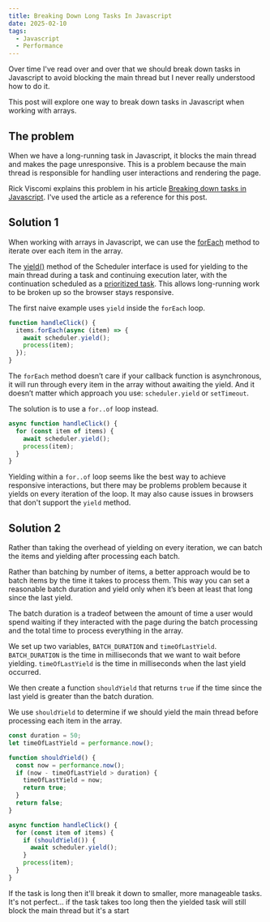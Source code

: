 ```yaml
---
title: Breaking Down Long Tasks In Javascript
date: 2025-02-10
tags:
  - Javascript
  - Performance
---
```


Over time I've read over and over that we should break down tasks in Javascript to avoid blocking the main thread but I never really understood how to do it.

This post will explore one way to break down tasks in Javascript when working with arrays.

## The problem

When we have a long-running task in Javascript, it blocks the main thread and makes the page unresponsive. This is a problem because the main thread is responsible for handling user interactions and rendering the page.

Rick Viscomi explains this problem in his article [Breaking down tasks in Javascript](https://calendar.perfplanet.com/2024/breaking-up-with-long-tasks-or-how-i-learned-to-group-loops-and-wield-the-yield/). I've used the article as a reference for this post.

## Solution 1

When working with arrays in Javascript, we can use the [forEach](https://developer.mozilla.org/en-US/docs/Web/JavaScript/Reference/Global_Objects/Array/forEach) method to iterate over each item in the array.

The [yield()](https://developer.mozilla.org/en-US/docs/Web/API/Scheduler/yield) method of the Scheduler interface is used for yielding to the main thread during a task and continuing execution later, with the continuation scheduled as a [prioritized task](https://developer.mozilla.org/en-US/docs/Web/API/Prioritized_Task_Scheduling_API). This allows long-running work to be broken up so the browser stays responsive.

The first naive example uses `yield` inside the `forEach` loop.

```js
function handleClick() {
  items.forEach(async (item) => {
    await scheduler.yield();
    process(item);
  });
}
```

The `forEach` method doesn’t care if your callback function is asynchronous, it will run through every item in the array without awaiting the yield. And it doesn’t matter which approach you use: `scheduler.yield` or `setTimeout`.

The solution is to use a `for..of` loop instead.

```js
async function handleClick() {
  for (const item of items) {
    await scheduler.yield();
    process(item);
  }
}
```

Yielding within a `for..of` loop seems like the best way to achieve responsive interactions, but there may be problems problem because it yields on every iteration of the loop. It may also cause issues in browsers that don't support the `yield` method.

## Solution 2

Rather than taking the overhead of yielding on every iteration, we can batch the items and yielding after processing each batch.

Rather than batching by number of items, a better approach would be to batch items by the time it takes to process them. This way you can set a reasonable batch duration and yield only when it’s been at least that long since the last yield.

The batch duration is a tradeof between the amount of time a user would spend waiting if they interacted with the page during the batch processing and the total time to process everything in the array.

We set up two variables, `BATCH_DURATION` and `timeOfLastYield`. `BATCH_DURATION` is the time in milliseconds that we want to wait before yielding. `timeOfLastYield` is the time in milliseconds when the last yield occurred.

We then create a function `shouldYield` that returns `true` if the time since the last yield is greater than the batch duration.

We use `shouldYield` to determine if we should yield the main thread before processing each item in the array.

```js
const duration = 50;
let timeOfLastYield = performance.now();

function shouldYield() {
  const now = performance.now();
  if (now - timeOfLastYield > duration) {
    timeOfLastYield = now;
    return true;
  }
  return false;
}

async function handleClick() {
  for (const item of items) {
    if (shouldYield()) {
      await scheduler.yield();
    }
    process(item);
  }
}
```

If the task is long then it'll break it down to smaller, more manageable tasks. It's not perfect... if the task takes too long then the yielded task will still block the main thread but it's a start
